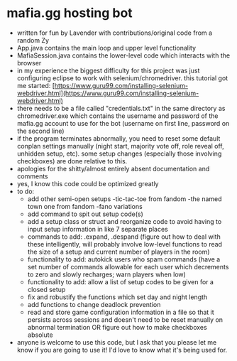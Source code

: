 # mafia.gg hosting bot
- written for fun by Lavender with contributions/original code from a random Zy
- App.java contains the main loop and upper level functionality
- MafiaSession.java contains the lower-level code which interacts with the browser
- in my experience the biggest difficulty for this project was just configuring eclipse to work with selenium/chromedriver. this tutorial got me started: [https://www.guru99.com/installing-selenium-webdriver.html](https://www.guru99.com/installing-selenium-webdriver.html)
- there needs to be a file called "credentials.txt" in the same directory as chromedriver.exe which contains the username and password of the mafia.gg account to use for the bot (username on first line, password on the second line)
- if the program terminates abnormally, you need to reset some default conplan settings manually (night start, majority vote off, role reveal off, unhidden setup, etc). some setup changes (especially those involving checkboxes) are done relative to this.
- apologies for the shitty/almost entirely absent documentation and comments
- yes, I know this code could be optimized greatly
- to do:
	- add other semi-open setups
		-tic-tac-toe from fandom
		-the named town one from fandom
		-fano variations
	- add command to spit out setup code(s)
	- add a setup class or struct and reorganize code to avoid having to input setup information in like 7 separate places
	- commands to add: .expand, .despand (figure out how to deal with these intelligently, will probably involve low-level functions to read the size of a setup and current number of players in the room)
	- functionality to add: autokick users who spam commands (have a set number of commands allowable for each user which decrements to zero and slowly recharges; warn players when low)
	- functionality to add: allow a list of setup codes to be given for a closed setup
	- fix and robustify the functions which set day and night length
	- add functions to change deadlock prevention
	- read and store game configuration information in a file so that it persists across sessions and doesn't need to be reset manually on abnormal termination OR figure out how to make checkboxes absolute
- anyone is welcome to use this code, but I ask that you please let me know if you are going to use it! I'd love to know what it's being used for.